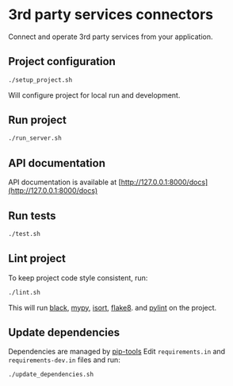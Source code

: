 # 3rd party services connectors
Connect and operate 3rd party services from your application.

## Project configuration
```bash
./setup_project.sh
```
Will configure project for local run and development.

## Run project
```bash
./run_server.sh
```

## API documentation
API documentation is available at [http://127.0.0.1:8000/docs](http://127.0.0.1:8000/docs)

## Run tests
```bash
./test.sh
```

## Lint project
To keep project code style consistent, run:

```bash
./lint.sh
```

This will run [black](https://github.com/psf/black),
[mypy](https://github.com/python/mypy),
[isort](https://github.com/PyCQA/isort),
[flake8](https://github.com/PyCQA/flake8).
and [pylint](https://github.com/pylint-dev/pylint) on the project.

## Update dependencies
Dependencies are managed by [pip-tools](https://github.com/jazzband/pip-tools)
Edit `requirements.in`  and `requirements-dev.in` files and run:

```bash
./update_dependencies.sh
```